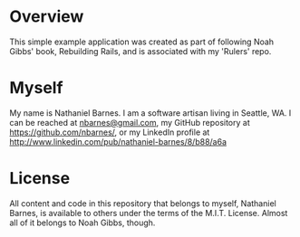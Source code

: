 Overview
========
This simple example application was created as part of following Noah Gibbs'
book, Rebuilding Rails, and is associated with my 'Rulers' repo.

Myself
======
My name is Nathaniel Barnes. I am a software artisan living in Seattle, WA.
I can be reached at nbarnes@gmail.com, my GitHub repository at
https://github.com/nbarnes/, or my LinkedIn profile at
http://www.linkedin.com/pub/nathaniel-barnes/8/b88/a6a

License
=======
All content and code in this repository that belongs to myself, Nathaniel
Barnes, is available to others under the terms of the M.I.T. License. Almost
all of it belongs to Noah Gibbs, though.